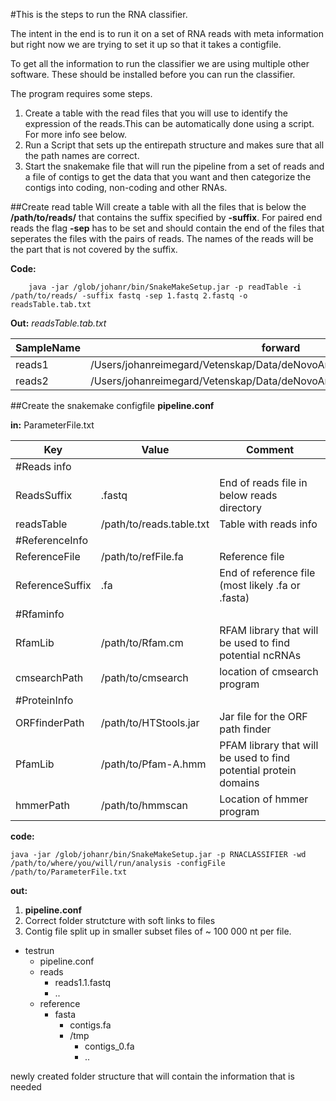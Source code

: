 

#This is the steps to run the RNA classifier.

The intent in the end is to run it on a set of RNA reads with meta information but right now we are trying to set it  up so that it takes a contigfile.

To get all the information to run the classifier we are using multiple other software. These should be installed before you can run the classifier. 

The program requires some steps. 

1. Create a table with the read files that you will use to identify the expression of the reads.This can be automatically done using a script. For more info see below. 
2. Run a Script that sets up the entirepath structure and makes sure that all the path names are correct.
3. Start the snakemake file that will run the pipeline from a set of reads and a file of contigs to get the data that you want and then categorize the contigs into coding, non-coding and other RNAs.




##Create read table
Will create a table with all the files that is below the **/path/to/reads/** that contains the suffix  specified by **-suffix**. For paired end reads the flag **-sep** has to be set and should contain the end of the files that seperates the files with the pairs of reads. The names of the reads will be the part that is not covered by the suffix. 

**Code:**

```
    java -jar /glob/johanr/bin/SnakeMakeSetup.jar -p readTable -i /path/to/reads/ -suffix fastq -sep 1.fastq 2.fastq -o readsTable.tab.txt
```

**Out:**
*readsTable.tab.txt*

|SampleName|	forward|	reverse|
|----------|---------|---------|
|reads1	|/Users/johanreimegard/Vetenskap/Data/deNovoAnnotation/reads/reads1.1.fastq	|/Users/johanreimegard/Vetenskap/Data/deNovoAnnotation/reads/reads1.2.fastq|
|reads2	|/Users/johanreimegard/Vetenskap/Data/deNovoAnnotation/reads/reads2.1.fastq	|/Users/johanreimegard/Vetenskap/Data/deNovoAnnotation/reads/reads2.2.fastq|


##Create the snakemake configfile **pipeline.conf**

**in:**
ParameterFile.txt

Key|Value|Comment
---|-----|-------
#Reads info||
ReadsSuffix|.fastq|End of reads file in below reads directory 
readsTable|/path/to/reads.table.txt|Table with reads info|
#ReferenceInfo||
ReferenceFile|/path/to/refFile.fa|Reference file
ReferenceSuffix|.fa|End of reference file (most likely .fa or .fasta)
#Rfaminfo||
RfamLib|/path/to/Rfam.cm|RFAM library that will be used to find potential ncRNAs
cmsearchPath|/path/to/cmsearch|location of cmsearch program
#ProteinInfo||
ORFfinderPath|/path/to/HTStools.jar|Jar file for the ORF path finder
PfamLib|/path/to/Pfam-A.hmm|PFAM library that will be used to find potential protein domains
hmmerPath|/path/to/hmmscan|Location of hmmer program 

**code:**

```
java -jar /glob/johanr/bin/SnakeMakeSetup.jar -p RNACLASSIFIER -wd /path/to/where/you/will/run/analysis -configFile /path/to/ParameterFile.txt
```


**out:**

1.  **pipeline.conf**
2.  Correct folder strutcture with soft links to files 
3.  Contig file split up in smaller subset files of ~ 100 000 nt per file.


  * testrun
     * pipeline.conf
     * reads
        * reads1.1.fastq
        * ..
     * reference
        * fasta
          * contigs.fa
          * /tmp
            * contigs_0.fa
            * ..


newly created folder structure that will contain the information that is needed 